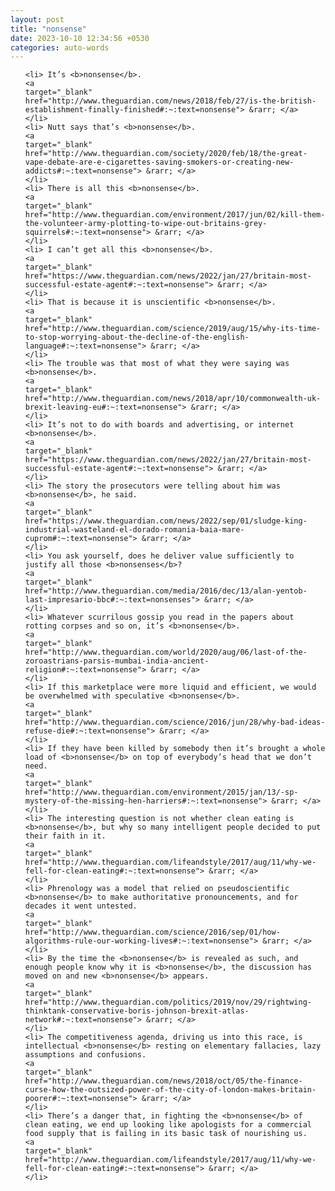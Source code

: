 ```yaml
---
layout: post
title: "nonsense"
date: 2023-10-10 12:34:56 +0530
categories: auto-words
---
```

<ol>

    <li> It’s <b>nonsense</b>.
    <a 
    target="_blank" 
    href="http://www.theguardian.com/news/2018/feb/27/is-the-british-establishment-finally-finished#:~:text=nonsense"> &rarr; </a>
    </li>
    <li> Nutt says that’s <b>nonsense</b>.
    <a 
    target="_blank" 
    href="http://www.theguardian.com/society/2020/feb/18/the-great-vape-debate-are-e-cigarettes-saving-smokers-or-creating-new-addicts#:~:text=nonsense"> &rarr; </a>
    </li>
    <li> There is all this <b>nonsense</b>.
    <a 
    target="_blank" 
    href="http://www.theguardian.com/environment/2017/jun/02/kill-them-the-volunteer-army-plotting-to-wipe-out-britains-grey-squirrels#:~:text=nonsense"> &rarr; </a>
    </li>
    <li> I can’t get all this <b>nonsense</b>.
    <a 
    target="_blank" 
    href="https://www.theguardian.com/news/2022/jan/27/britain-most-successful-estate-agent#:~:text=nonsense"> &rarr; </a>
    </li>
    <li> That is because it is unscientific <b>nonsense</b>.
    <a 
    target="_blank" 
    href="http://www.theguardian.com/science/2019/aug/15/why-its-time-to-stop-worrying-about-the-decline-of-the-english-language#:~:text=nonsense"> &rarr; </a>
    </li>
    <li> The trouble was that most of what they were saying was <b>nonsense</b>.
    <a 
    target="_blank" 
    href="http://www.theguardian.com/news/2018/apr/10/commonwealth-uk-brexit-leaving-eu#:~:text=nonsense"> &rarr; </a>
    </li>
    <li> It’s not to do with boards and advertising, or internet <b>nonsense</b>.
    <a 
    target="_blank" 
    href="https://www.theguardian.com/news/2022/jan/27/britain-most-successful-estate-agent#:~:text=nonsense"> &rarr; </a>
    </li>
    <li> The story the prosecutors were telling about him was <b>nonsense</b>, he said.
    <a 
    target="_blank" 
    href="https://www.theguardian.com/news/2022/sep/01/sludge-king-industrial-wasteland-el-dorado-romania-baia-mare-cuprom#:~:text=nonsense"> &rarr; </a>
    </li>
    <li> You ask yourself, does he deliver value sufficiently to justify all those <b>nonsenses</b>?
    <a 
    target="_blank" 
    href="http://www.theguardian.com/media/2016/dec/13/alan-yentob-last-impresario-bbc#:~:text=nonsenses"> &rarr; </a>
    </li>
    <li> Whatever scurrilous gossip you read in the papers about rotting corpses and so on, it’s <b>nonsense</b>.
    <a 
    target="_blank" 
    href="http://www.theguardian.com/world/2020/aug/06/last-of-the-zoroastrians-parsis-mumbai-india-ancient-religion#:~:text=nonsense"> &rarr; </a>
    </li>
    <li> If this marketplace were more liquid and efficient, we would be overwhelmed with speculative <b>nonsense</b>.
    <a 
    target="_blank" 
    href="http://www.theguardian.com/science/2016/jun/28/why-bad-ideas-refuse-die#:~:text=nonsense"> &rarr; </a>
    </li>
    <li> If they have been killed by somebody then it’s brought a whole load of <b>nonsense</b> on top of everybody’s head that we don’t need.
    <a 
    target="_blank" 
    href="http://www.theguardian.com/environment/2015/jan/13/-sp-mystery-of-the-missing-hen-harriers#:~:text=nonsense"> &rarr; </a>
    </li>
    <li> The interesting question is not whether clean eating is <b>nonsense</b>, but why so many intelligent people decided to put their faith in it.
    <a 
    target="_blank" 
    href="http://www.theguardian.com/lifeandstyle/2017/aug/11/why-we-fell-for-clean-eating#:~:text=nonsense"> &rarr; </a>
    </li>
    <li> Phrenology was a model that relied on pseudoscientific <b>nonsense</b> to make authoritative pronouncements, and for decades it went untested.
    <a 
    target="_blank" 
    href="http://www.theguardian.com/science/2016/sep/01/how-algorithms-rule-our-working-lives#:~:text=nonsense"> &rarr; </a>
    </li>
    <li> By the time the <b>nonsense</b> is revealed as such, and enough people know why it is <b>nonsense</b>, the discussion has moved on and new <b>nonsense</b> appears.
    <a 
    target="_blank" 
    href="http://www.theguardian.com/politics/2019/nov/29/rightwing-thinktank-conservative-boris-johnson-brexit-atlas-network#:~:text=nonsense"> &rarr; </a>
    </li>
    <li> The competitiveness agenda, driving us into this race, is intellectual <b>nonsense</b> resting on elementary fallacies, lazy assumptions and confusions.
    <a 
    target="_blank" 
    href="http://www.theguardian.com/news/2018/oct/05/the-finance-curse-how-the-outsized-power-of-the-city-of-london-makes-britain-poorer#:~:text=nonsense"> &rarr; </a>
    </li>
    <li> There’s a danger that, in fighting the <b>nonsense</b> of clean eating, we end up looking like apologists for a commercial food supply that is failing in its basic task of nourishing us.
    <a 
    target="_blank" 
    href="http://www.theguardian.com/lifeandstyle/2017/aug/11/why-we-fell-for-clean-eating#:~:text=nonsense"> &rarr; </a>
    </li>